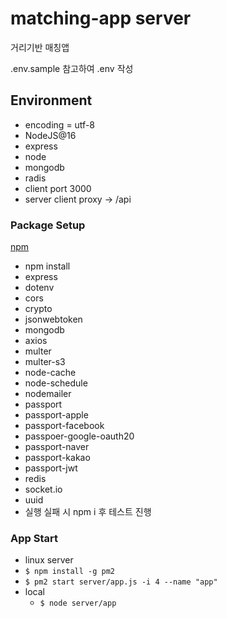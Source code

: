 # matching-app server

거리기반 매칭앱

.env.sample 참고하여 .env 작성

## Environment
* encoding = utf-8
* NodeJS@16
* express
* node
* mongodb
* radis
* client port 3000
* server client proxy -> /api

### Package Setup
[npm](https://www.npmjs.com/)
* npm install 
 * express
 * dotenv
 * cors
 * crypto
 * jsonwebtoken
 * mongodb
 * axios
 * multer
 * multer-s3
 * node-cache
 * node-schedule
 * nodemailer
 * passport
 * passport-apple
 * passport-facebook
 * passpoer-google-oauth20
 * passport-naver
 * passport-kakao
 * passport-jwt
 * redis
 * socket.io
 * uuid
* 실행 실패 시 npm i 후 테스트 진행

### App Start
* linux server
 * ```$ npm install -g pm2```
 * ```$ pm2 start server/app.js -i 4 --name "app"```
* local
  * ```$ node server/app```
